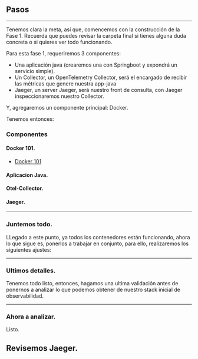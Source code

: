 
## Pasos
-------
Tenemos clara la meta, así que, comencemos con la construcción de la Fase 1.
Recuerda que puedes revisar la carpeta final si tienes alguna duda concreta o si quieres ver todo funcionando.

Para esta fase 1, requeriremos 3 componentes:

* Una aplicación java (crearemos una con Springboot y expondrá un servicio simple).
* Un Collector, un OpenTelemetry Collector, será el encargado de recibir las métricas que genere nuestra app-java
* Jaeger, un server Jaeger, será nuestro front de consulta, con Jaeger inspeccionaremos nuestro Collector.

Y, agregaremos un componente principal: Docker.

Tenemos entonces:

### Componentes

#### Docker 101.
* <a href="componentes/Docker.md">Docker 101</a>
#### Aplicacion Java.
#### Otel-Collector.
#### Jaeger.
-------

### Juntemos todo.

LLegado a este punto, ya todos los contenedores están funcionando, ahora lo que sigue es, ponerlos a trabajar en conjunto, para ello, realizaremos los siguientes ajustes:

-------

### Ultimos detalles.

Tenemos todo listo, entonces, hagamos una ultima validación antes de ponernos a analizar lo que podemos obtener de nuestro stack inicial de observabilidad.

-------

### Ahora a analizar.
Listo.

Revisemos Jaeger.
-------

